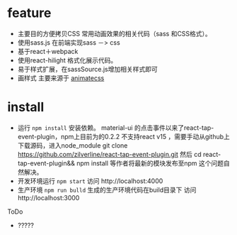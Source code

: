 

# feature
* 主要目的方便拷贝CSS 常用动画效果的相关代码（sass 和CSS格式）。
* 使用sass.js 在前端实现sass －> css
* 基于react＋webpack
* 使用react-hilight 格式化展示代码。
* 易于样式扩展，在sassSource.js增加相关样式即可
* 画样式 主要来源于  [animatecss](https://github.com/daneden/animate.css)


# install

* 运行 `npm install` 安装依赖。
    material-ui 的点击事件以来了react-tap-event-plugin，npm上目前为的0.2.2
    不支持react v15 ，需要手动从github上下载源码，进入node_module git clone https://github.com/zilverline/react-tap-event-plugin.git 然后 cd react-tap-event-plugin&& npm install 等作者将最新的模块发布至npm 这个问题自然解决。
* 开发环境运行 `npm start`   访问 http://localhost:4000
* 生产环境 `npm run bulld` 生成的生产环境代码在build目录下 访问 http://localhost:3000


ToDo
* ?????